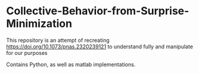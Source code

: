 # Collective-Behavior-from-Surprise-Minimization
This repository is an attempt of recreating https://doi.org/10.1073/pnas.2320239121 to understand fully and manipulate for our purposes


Contains Python, as well as matlab implementations.